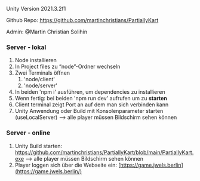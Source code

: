 Unity Version 2021.3.2f1

Github Repo: https://github.com/martinchristians/PartiallyKart

Admin: @Martin Christian Solihin 

### Server - lokal

1. Node installieren
2. In Project files zu “node”-Ordner wechseln
3. Zwei Terminals öffnen
    1. 'node/client' 
    2. 'node/server'
4. In beiden 'npm i' ausführen, um dependencies zu installieren
5. Wenn fertig: bei beiden 'npm run dev' aufrufen um zu **starten**
6. Client terminal zeigt Port an auf dem man sich verbinden kann
7. Unity Anwendung oder Build mit Konsolenparameter starten (useLocalServer) --> alle player müssen Bildschirm sehen können

### Server - online

1. Unity Build starten: https://github.com/martinchristians/PartiallyKart/blob/main/PartiallyKart.exe --> alle player müssen Bildschirm sehen können
2. Player loggen sich über die Webseite ein: [https://game.jwels.berlin](https://game.jwels.berlin/)
